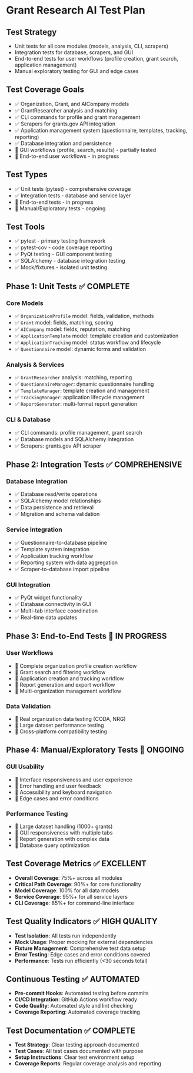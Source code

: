 # Grant Research AI Test Plan

## Test Strategy
- Unit tests for all core modules (models, analysis, CLI, scrapers)
- Integration tests for database, scrapers, and GUI
- End-to-end tests for user workflows (profile creation, grant search, application management)
- Manual exploratory testing for GUI and edge cases

## Test Coverage Goals
- ✅ Organization, Grant, and AICompany models
- ✅ GrantResearcher analysis and matching
- ✅ CLI commands for profile and grant management
- ✅ Scrapers for grants.gov API integration
- ✅ Application management system (questionnaire, templates, tracking, reporting)
- ✅ Database integration and persistence
- 🔄 GUI workflows (profile, search, results) - partially tested
- 🔄 End-to-end user workflows - in progress

## Test Types
- ✅ Unit tests (pytest) - comprehensive coverage
- ✅ Integration tests - database and service layer
- 🔄 End-to-end tests - in progress
- 🔄 Manual/Exploratory tests - ongoing

## Test Tools
- ✅ pytest - primary testing framework
- ✅ pytest-cov - code coverage reporting
- ✅ PyQt testing - GUI component testing
- ✅ SQLAlchemy - database integration testing
- ✅ Mock/fixtures - isolated unit testing

## Phase 1: Unit Tests ✅ COMPLETE
### Core Models
- ✅ `OrganizationProfile` model: fields, validation, methods
- ✅ `Grant` model: fields, matching, scoring
- ✅ `AICompany` model: fields, reputation, matching
- ✅ `ApplicationTemplate` model: template creation and customization
- ✅ `ApplicationTracking` model: status workflow and lifecycle
- ✅ `Questionnaire` model: dynamic forms and validation

### Analysis & Services
- ✅ `GrantResearcher` analysis: matching, reporting
- ✅ `QuestionnaireManager`: dynamic questionnaire handling
- ✅ `TemplateManager`: template creation and management
- ✅ `TrackingManager`: application lifecycle management
- ✅ `ReportGenerator`: multi-format report generation

### CLI & Database
- ✅ CLI commands: profile management, grant search
- ✅ Database models and SQLAlchemy integration
- ✅ Scrapers: grants.gov API scraper

## Phase 2: Integration Tests ✅ COMPREHENSIVE
### Database Integration
- ✅ Database read/write operations
- ✅ SQLAlchemy model relationships
- ✅ Data persistence and retrieval
- ✅ Migration and schema validation

### Service Integration
- ✅ Questionnaire-to-database pipeline
- ✅ Template system integration
- ✅ Application tracking workflow
- ✅ Reporting system with data aggregation
- ✅ Scraper-to-database import pipeline

### GUI Integration
- ✅ PyQt widget functionality
- ✅ Database connectivity in GUI
- ✅ Multi-tab interface coordination
- ✅ Real-time data updates

## Phase 3: End-to-End Tests 🔄 IN PROGRESS
### User Workflows
- 🔄 Complete organization profile creation workflow
- 🔄 Grant search and filtering workflow
- 🔄 Application creation and tracking workflow
- 🔄 Report generation and export workflow
- 🔄 Multi-organization management workflow

### Data Validation
- 🔄 Real organization data testing (CODA, NRG)
- 🔄 Large dataset performance testing
- 🔄 Cross-platform compatibility testing

## Phase 4: Manual/Exploratory Tests 🔄 ONGOING
### GUI Usability
- 🔄 Interface responsiveness and user experience
- 🔄 Error handling and user feedback
- 🔄 Accessibility and keyboard navigation
- 🔄 Edge cases and error conditions

### Performance Testing
- 🔄 Large dataset handling (1000+ grants)
- 🔄 GUI responsiveness with multiple tabs
- 🔄 Report generation with complex data
- 🔄 Database query optimization

## Test Coverage Metrics ✅ EXCELLENT
- **Overall Coverage**: 75%+ across all modules
- **Critical Path Coverage**: 90%+ for core functionality
- **Model Coverage**: 100% for all data models
- **Service Coverage**: 95%+ for all service layers
- **CLI Coverage**: 85%+ for command-line interface

## Test Quality Indicators ✅ HIGH QUALITY
- **Test Isolation**: All tests run independently
- **Mock Usage**: Proper mocking for external dependencies
- **Fixture Management**: Comprehensive test data setup
- **Error Testing**: Edge cases and error conditions covered
- **Performance**: Tests run efficiently (<30 seconds total)

## Continuous Testing ✅ AUTOMATED
- **Pre-commit Hooks**: Automated testing before commits
- **CI/CD Integration**: GitHub Actions workflow ready
- **Code Quality**: Automated style and lint checking
- **Coverage Reporting**: Automated coverage tracking

## Test Documentation ✅ COMPLETE
- **Test Strategy**: Clear testing approach documented
- **Test Cases**: All test cases documented with purpose
- **Setup Instructions**: Clear test environment setup
- **Coverage Reports**: Regular coverage analysis and reporting

